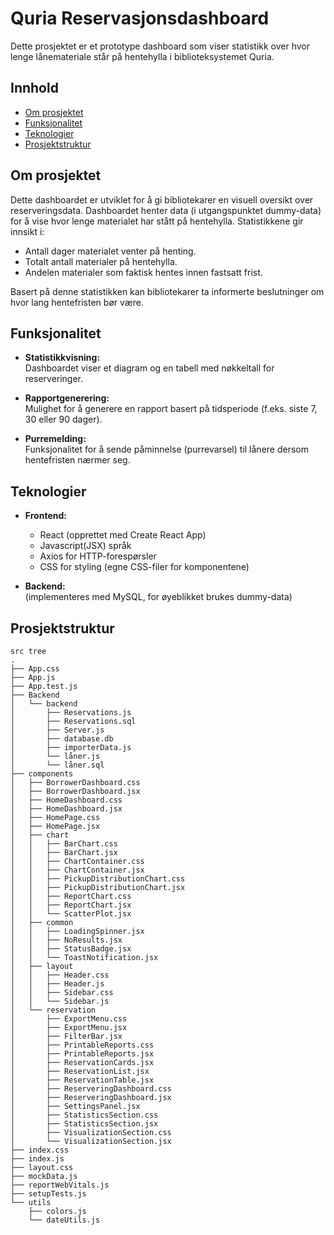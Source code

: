 # Quria Reservasjonsdashboard

Dette prosjektet er et prototype dashboard som viser statistikk over hvor lenge lånemateriale står på hentehylla i biblioteksystemet Quria. 

## Innhold

- [Om prosjektet](#om-prosjektet)
- [Funksjonalitet](#funksjonalitet)
- [Teknologier](#teknologier)
- [Prosjektstruktur](#prosjektstruktur)

## Om prosjektet

Dette dashboardet er utviklet for å gi bibliotekarer en visuell oversikt over reserveringsdata. Dashboardet henter data (i utgangspunktet dummy-data) for å vise hvor lenge materialet har stått på hentehylla. Statistikkene gir innsikt i:

- Antall dager materialet venter på henting.
- Totalt antall materialer på hentehylla.
- Andelen materialer som faktisk hentes innen fastsatt frist.

Basert på denne statistikken kan bibliotekarer ta informerte beslutninger om hvor lang hentefristen bør være.

## Funksjonalitet

- **Statistikkvisning:**  
  Dashboardet viser et diagram og en tabell med nøkkeltall for reserveringer.
  
- **Rapportgenerering:**  
  Mulighet for å generere en rapport basert på tidsperiode (f.eks. siste 7, 30 eller 90 dager).
  
- **Purremelding:**  
  Funksjonalitet for å sende påminnelse (purrevarsel) til lånere dersom hentefristen nærmer seg.

## Teknologier

- **Frontend:**  
  - React (opprettet med Create React App)
  - Javascript(JSX) språk
  - Axios for HTTP-forespørsler
  - CSS for styling (egne CSS-filer for komponentene)

- **Backend:**  
  (implementeres med MySQL, for øyeblikket brukes dummy-data)

## Prosjektstruktur
```plaintext
src tree
.
├── App.css
├── App.js
├── App.test.js
├── Backend
│   └── backend
│       ├── Reservations.js
│       ├── Reservations.sql
│       ├── Server.js
│       ├── database.db
│       ├── importerData.js
│       └── låner.js
│       └── låner.sql
├── components
│   ├── BorrowerDashboard.css
│   ├── BorrowerDashboard.jsx
│   ├── HomeDashboard.css
│   ├── HomeDashboard.jsx
│   ├── HomePage.css
│   ├── HomePage.jsx
│   ├── chart
│   │   ├── BarChart.css
│   │   ├── BarChart.jsx
│   │   ├── ChartContainer.css
│   │   ├── ChartContainer.jsx
│   │   ├── PickupDistributionChart.css
│   │   ├── PickupDistributionChart.jsx
│   │   ├── ReportChart.css
│   │   ├── ReportChart.jsx
│   │   └── ScatterPlot.jsx
│   ├── common
│   │   ├── LoadingSpinner.jsx
│   │   ├── NoResults.jsx
│   │   ├── StatusBadge.jsx
│   │   └── ToastNotification.jsx
│   ├── layout
│   │   ├── Header.css
│   │   ├── Header.js
│   │   ├── Sidebar.css
│   │   └── Sidebar.js
│   └── reservation
│       ├── ExportMenu.css
│       ├── ExportMenu.jsx
│       ├── FilterBar.jsx
│       ├── PrintableReports.css
│       ├── PrintableReports.jsx
│       ├── ReservationCards.jsx
│       ├── ReservationList.jsx
│       ├── ReservationTable.jsx
│       ├── ReserveringDashboard.css
│       ├── ReserveringDashboard.jsx
│       ├── SettingsPanel.jsx
│       ├── StatisticsSection.css
│       ├── StatisticsSection.jsx
│       ├── VisualizationSection.css
│       └── VisualizationSection.jsx
├── index.css
├── index.js
├── layout.css
├── mockData.js
├── reportWebVitals.js
├── setupTests.js
└── utils
    ├── colors.js
    └── dateUtils.js

